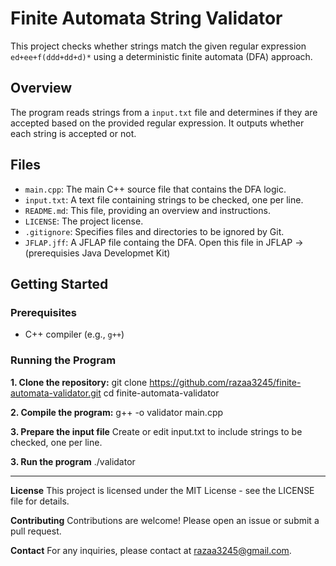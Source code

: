 # Finite Automata String Validator

This project checks whether strings match the given regular expression `ed+ee+f(ddd+dd+d)*` using a deterministic finite automata (DFA) approach.

## Overview

The program reads strings from a `input.txt` file and determines if they are accepted based on the provided regular expression. It outputs whether each string is accepted or not.

## Files

- `main.cpp`: The main C++ source file that contains the DFA logic.
- `input.txt`: A text file containing strings to be checked, one per line.
- `README.md`: This file, providing an overview and instructions.
- `LICENSE`: The project license.
- `.gitignore`: Specifies files and directories to be ignored by Git.
- `JFLAP.jff`: A JFLAP file containg the DFA. Open this file in JFLAP -> (prerequisies Java Developmet Kit) 

## Getting Started

### Prerequisites

- C++ compiler (e.g., `g++`)

### Running the Program

**1. Clone the repository:**
   git clone https://github.com/razaa3245/finite-automata-validator.git
   cd finite-automata-validator
   
**2. Compile the program:**
   g++ -o validator main.cpp

**3. Prepare the input file**
   Create or edit input.txt to include strings to be checked, one per line.

**3. Run the program**
   ./validator

***********************************************************************************************************************************************

**License**
This project is licensed under the MIT License - see the LICENSE file for details.

**Contributing**
Contributions are welcome! Please open an issue or submit a pull request.

**Contact**
For any inquiries, please contact at razaa3245@gmail.com.

   



   

